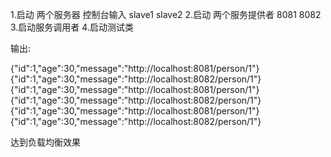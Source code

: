 1.启动 两个服务器 控制台输入 slave1 slave2
2.启动 两个服务提供者 8081 8082
3.启动服务调用者
4.启动测试类 


输出:

{"id":1,"age":30,"message":"http://localhost:8081/person/1"}
{"id":1,"age":30,"message":"http://localhost:8082/person/1"}
{"id":1,"age":30,"message":"http://localhost:8081/person/1"}
{"id":1,"age":30,"message":"http://localhost:8082/person/1"}
{"id":1,"age":30,"message":"http://localhost:8081/person/1"}
{"id":1,"age":30,"message":"http://localhost:8082/person/1"}

达到负载均衡效果
